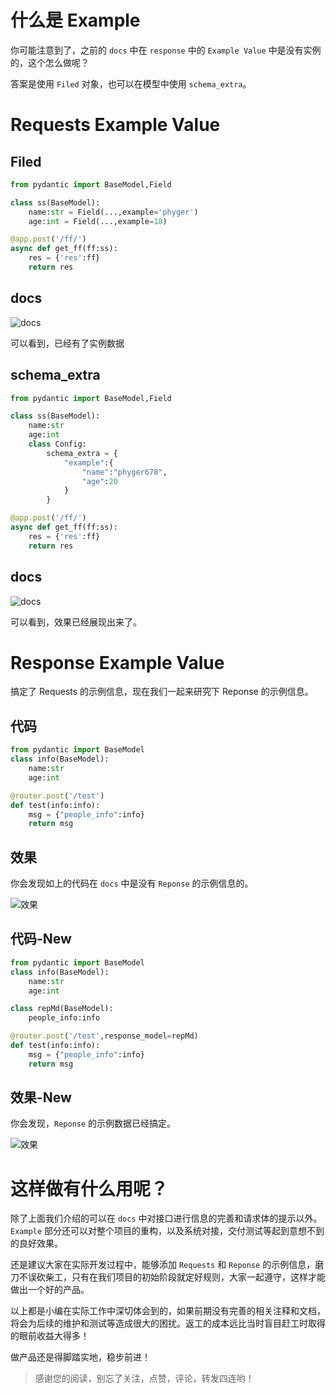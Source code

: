 # 什么是 Example

你可能注意到了，之前的 `docs` 中在 `response` 中的 `Example Value` 中是没有实例的，这个怎么做呢？

答案是使用 `Filed` 对象，也可以在模型中使用 `schema_extra`。

# Requests Example Value

## Filed

```python
from pydantic import BaseModel,Field

class ss(BaseModel):
    name:str = Field(...,example='phyger')
    age:int = Field(...,example=18)

@app.post('/ff/')
async def get_ff(ff:ss):
    res = {'res':ff}
    return res
```

## docs

![docs](https://p3-juejin.byteimg.com/tos-cn-i-k3u1fbpfcp/4d1ac0d08a3a445293e1a1667b77de18~tplv-k3u1fbpfcp-zoom-1.image "docs")

可以看到，已经有了实例数据

## schema_extra

```python
from pydantic import BaseModel,Field

class ss(BaseModel):
    name:str
    age:int
    class Config:
        schema_extra = {
            "example":{
                "name":"phyger678",
                "age":20
            }
        }

@app.post('/ff/')
async def get_ff(ff:ss):
    res = {'res':ff}
    return res
```

## docs

![docs](https://p3-juejin.byteimg.com/tos-cn-i-k3u1fbpfcp/84c556cd2ea64d608adaf598d7d29a27~tplv-k3u1fbpfcp-zoom-1.image "docs")

可以看到，效果已经展现出来了。

# Response Example Value

搞定了 Requests 的示例信息，现在我们一起来研究下 Reponse 的示例信息。

## 代码

```python
from pydantic import BaseModel
class info(BaseModel):
    name:str
    age:int

@router.post('/test')
def test(info:info):
    msg = {"people_info":info}
    return msg
```

## 效果

你会发现如上的代码在 `docs` 中是没有 `Reponse` 的示例信息的。

![效果](https://p3-juejin.byteimg.com/tos-cn-i-k3u1fbpfcp/439d8142ad6e49afb29f567dcab13aa5~tplv-k3u1fbpfcp-zoom-1.image "效果")

## 代码-New

```python
from pydantic import BaseModel
class info(BaseModel):
    name:str
    age:int

class repMd(BaseModel):
    people_info:info

@router.post('/test',response_model=repMd)
def test(info:info):
    msg = {"people_info":info}
    return msg
```

## 效果-New

你会发现，`Reponse` 的示例数据已经搞定。

![效果](https://p3-juejin.byteimg.com/tos-cn-i-k3u1fbpfcp/cdbf685273d946d0ba1fb25dd394fbf5~tplv-k3u1fbpfcp-zoom-1.image "效果")

# 这样做有什么用呢？

除了上面我们介绍的可以在 `docs` 中对接口进行信息的完善和请求体的提示以外。`Example` 部分还可以对整个项目的重构，以及系统对接，交付测试等起到意想不到的良好效果。

还是建议大家在实际开发过程中，能够添加 `Requests` 和 `Reponse` 的示例信息，磨刀不误砍柴工，只有在我们项目的初始阶段就定好规则，大家一起遵守，这样才能做出一个好的产品。

以上都是小编在实际工作中深切体会到的，如果前期没有完善的相关注释和文档，将会为后续的维护和测试等造成很大的困扰。返工的成本远比当时盲目赶工时取得的眼前收益大得多！

做产品还是得脚踏实地，稳步前进！

> 感谢您的阅读，别忘了关注，点赞，评论，转发四连哟！
